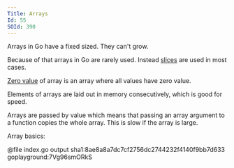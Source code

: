 ```yaml
---
Title: Arrays
Id: 55
SOId: 390
---
```


Arrays in Go have a fixed sized. They can't grow.

Because of that arrays in Go are rarely used. Instead [slices](59) are used in most cases.

[Zero value](29) of array is an array where all values have zero value.

Elements of arrays are laid out in memory consecutively, which is good for speed.

Arrays are passed by value which means that passing an array argument to a function copies the whole array. This is slow if the array is large.

Array basics:

@file index.go output sha1:8ae8a8a7dc7cf2756dc2744232f4140f9bb7d633 goplayground:7Vg96smORkS
